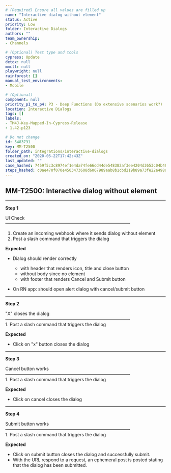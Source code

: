 ```yaml
---
# (Required) Ensure all values are filled up
name: "Interactive dialog without element"
status: Active
priority: Low
folder: Interactive Dialogs
authors: ""
team_ownership: 
- Channels

# (Optional) Test type and tools
cypress: Update
detox: null
mmctl: null
playwright: null
rainforest: []
manual_test_environments: 
- Mobile

# (Optional)
component: null
priority_p1_to_p4: P3 - Deep Functions (Do extensive scenarios work?)
location: Interactive Dialogs
tags: []
labels: 
- TM4J-Key-Mapped-In-Cypress-Release
- 1.42-p123

# Do not change
id: 5483731
key: MM-T2500
folder_path: integrations/interactive-dialogs
created_on: "2020-05-22T17:42:43Z"
last_updated: ""
case_hashed: 7459f5c3c8974ef1e4da74fe66dd44de548382af3ee4204d3653c04b4809f78d92ded5206f942f4d18a75a5ed8c4d2e1
steps_hashed: c0ae470f070e4503473608d6067989aab8b1cbd219b89a73fe22a498a31b5149cac7dbdcf8f0ca1fa8401b8772eae442
---
```


## MM-T2500: Interactive dialog without element

---

**Step 1**

UI Check\
————————————————————————————

1. Create an incoming webhook where it sends dialog without element
2. Post a slash command that triggers the dialog

**Expected**

- Dialog should render correctly

  - with header that renders icon, title and close button
  - without body since no element
  - with footer that renders Cancel and Submit button

- On RN app: should open alert dialog with cancel/submit button

---

**Step 2**

"X" closes the dialog\
————————————————————————————\
1\. Post a slash command that triggers the dialog

**Expected**

- Click on "x" button closes the dialog

---

**Step 3**

Cancel button works\
————————————————————————————\
1\. Post a slash command that triggers the dialog

**Expected**

- Click on cancel closes the dialog

---

**Step 4**

Submit button works\
————————————————————————————\
1\. Post a slash command that triggers the dialog

**Expected**

- Click on submit button closes the dialog and successfully submit.
- With the URL respond to a request, an ephemeral post is posted stating that the dialog has been submitted.
